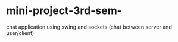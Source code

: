 # mini-project-3rd-sem-
chat application using swing and sockets (chat between server and user/client)
